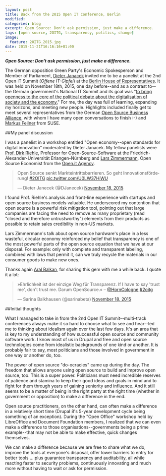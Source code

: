 ```yaml
---
layout: post
title: Back from the 2015 Open IT Conference, Berlin
modified:
categories: blog
excerpt: Open Source: Don't ask permission, just make a difference.
tags: [open source, 2OITG, transparency, politics, change]
image: 
  feature: 2OITG_2015.jpg
date: 2015-11-21T16:16:16+01:00
---
```

***Open Source: Don't ask permission, just make a difference.***

The German opposition Green Party's Economic Spokesperson and Member of Parliament, [Dieter Janacek](http://www.dieterjanecek.de/) invited me to be a panelist at the 2nd Open IT Summit (_Offene IT-Gipfel_) at the [Berlin House of Representatives](https://en.wikipedia.org/wiki/Abgeordnetenhaus_of_Berlin). It was held on November 18th, 2015, one day before--and as a contrast to--the German government's National IT Summit and its goal was "[to bring openness to the core of the political debate about the digitalisation of society and the economy.](http://www.gruene-fraktion-berlin.de/offener-it-gipfel)" For me, the day was full of learning, expanding my horizons, and meeting new people. Highlights included finally get to meet several representatives from the German [Open Source Business Alliance](http://osb-alliance.de/), with whom I have many open conversations to finish :-) and [Markus Feilner](https://www.linkedin.com/in/markusfeilner) from SUSE.

##My panel discussion

I was a panelist in a workshop entitled "Open economy--open standards for digital innovation" moderated by Dieter Janacek. My fellow panelists were [Prof. Dirk Riehle](http://dirkriehle.com/), Professor for Open-Source-Software at the Friedrich-Alexander-Universität Erlangen-Nürnberg and [Lars Zimmermann](https://www.youtube.com/watch?v=AN-XfTC7LoQ), Open Source Economist from the [Open.it Agency](http://openitagency.eu/business-models/). 

<blockquote class="twitter-tweet" lang="en"><p lang="de" dir="ltr">Open Source senkt Markteintrittsbarrieren. So geht Innovationsförderung! <a href="https://twitter.com/hashtag/2OITG?src=hash">#2OITG</a> <a href="https://t.co/U0LW37HiWU">pic.twitter.com/U0LW37HiWU</a></p>&mdash; Dieter Janecek (@DJanecek) <a href="https://twitter.com/DJanecek/status/667032085375418369">November 18, 2015</a></blockquote>
<script async src="//platform.twitter.com/widgets.js" charset="utf-8"></script>

I found Prof. Riehle's analysis and front-line experience with startups and open source business models valuable. He underscored my contention that open source is a powerful risk mitigation tool, pointing out that large companies are facing the need to remove as many proprietary (read "closed and therefore untrustworthy") elements from their products as possible to retain sales credibility in non-US markets.

Lars Zimmermann's talk about open source hardware's place in a less wasteful, circular economy reinforced my belief that transparency is one of the most powerful parts of the open source equation that we have at our disposal. For example: only with complete and transparent labeling, combined with laws that permit it, can we truly recycle the materials in our consumer goods to make new ones.

Thanks again [Aral Balkan](https://ar.al/), for sharing this gem with me a while back. I quote it a lot:

<blockquote class="twitter-tweet" lang="en"><p lang="de" dir="ltr">»Ehrlichkeit ist der einzige Weg für Transparenz. If I have to say &#39;trust me&#39;, don&#39;t trust me. Darum OpenSource.« – <a href="https://twitter.com/HornCologne">@HornCologne</a> <a href="https://twitter.com/hashtag/2oitg?src=hash">#2oitg</a></p>&mdash; Sarina Balkhausen (@sarinabeta) <a href="https://twitter.com/sarinabeta/status/666982494168854528">November 18, 2015</a></blockquote>
<script async src="//platform.twitter.com/widgets.js" charset="utf-8"></script>

##Initial thoughts

What I managed to take in from the 2nd Open IT Summit--multi-track conferences always make it so hard to choose what to see and hear--led me to thinking about idealism again over the last few days. It's an area that is key to my understanding of how successful open source and community software work. I know most of us in Drupal and free and open source technologies come from idealistic backgrounds of one kind or another. It is probably fair to say, most politicians and those involved in government in one way or another do, too.

The power of open source "do-ocracies" came up during the day. The freedom that allows anyone using open source to build and improve open source, too. This is a super power. Politicians must need incredible reserves of patience and stamina to keep their good ideas and goals in mind and to fight for them through years of gaining seniority and influence. And it still seems to be a matter of being in the right party at the right time (whether in government or opposition) to make a difference in the end.

Open source practitioners, on the other hand, can often make a difference in a relatively short time (Drupal 8's 5-year development cycle being something of an exception). During the "Open Office" workshop held by LibreOffice and Document Foundation members, I realized that we can even make a difference to those organisations--governments being a prime example--that may not be able to make effective, quick changes themselves.

We can make a difference because we are free to share what we do, improve the tools at everyone's disposal, offer lower barriers to entry for better tools ... plus guarantee transparency and auditability, all while reacting faster to security problems, continuously innovating and much more without having to wait or ask for permission.

